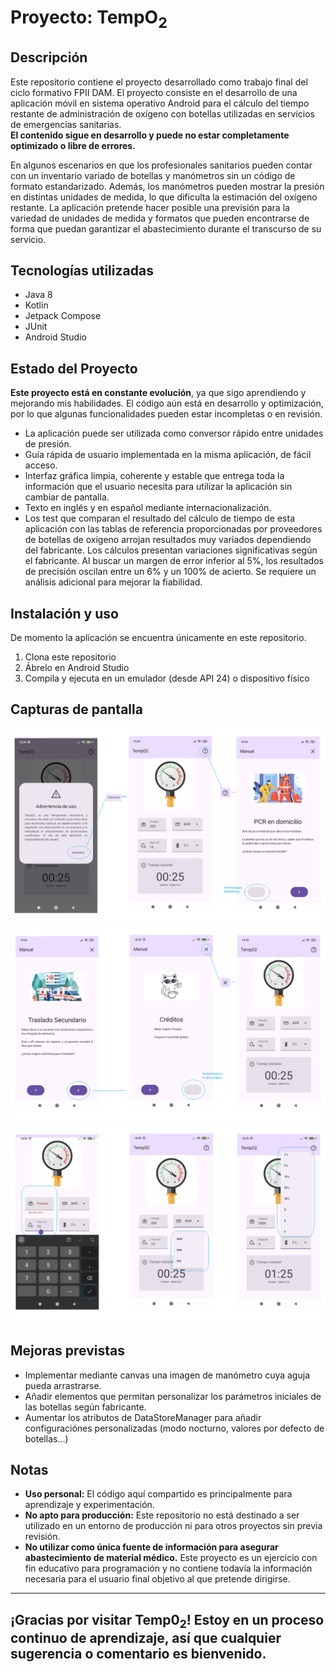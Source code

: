 # Proyecto: TempO<sub>2</sub>
## Descripción
Este repositorio contiene el proyecto desarrollado como trabajo final del ciclo formativo FPII DAM.
El proyecto consiste en el desarrollo de una aplicación móvil en sistema operativo Android para el cálculo del tiempo restante de administración de oxígeno con botellas utilizadas en servicios de emergencias sanitarias.  
**El contenido sigue en desarrollo y puede no estar completamente optimizado o libre de errores.**

En algunos escenarios en que los profesionales sanitarios pueden contar con un inventario variado de botellas y manómetros sin un código de formato estandarizado. Además, los manómetros pueden mostrar la presión en distintas unidades de medida, lo que dificulta la estimación del oxígeno restante.
La aplicación pretende hacer posible una previsión para la variedad de unidades de medida y formatos que pueden encontrarse de forma que puedan garantizar el abastecimiento durante el transcurso de su servicio.

## Tecnologías utilizadas
- Java 8
- Kotlin
- Jetpack Compose
- JUnit
- Android Studio

## Estado del Proyecto
**Este proyecto está en constante evolución**, ya que sigo aprendiendo y mejorando mis habilidades. El código aún está en desarrollo y optimización, por lo que algunas funcionalidades pueden estar incompletas o en revisión.
- La aplicación puede ser utilizada como conversor rápido entre unidades de presión.
- Guía rápida de usuario implementada en la misma aplicación, de fácil acceso.
- Interfaz gráfica limpia, coherente y estable que entrega toda la información que el usuario necesita para utilizar la aplicación sin cambiar de pantalla.
- Texto en inglés y en español mediante internacionalización.
- Los test que comparan el resultado del cálculo de tiempo de esta aplicación con las tablas de referencia proporcionadas por proveedores de botellas de oxígeno arrojan resultados muy variados dependiendo del fabricante. Los cálculos presentan variaciones significativas según el fabricante. Al buscar un margen de error inferior al 5%, los resultados de precisión oscilan entre un 6% y un 100% de acierto. Se requiere un análisis adicional para mejorar la fiabilidad.

## Instalación y uso
De momento la aplicación se encuentra únicamente en este repositorio.

1. Clona este repositorio
2. Ábrelo en Android Studio
3. Compila y ejecuta en un emulador (desde API 24) o dispositivo físico

## Capturas de pantalla
![Flujo 1](images/flujo1.png)
![Flujo 2](images/flujo2.png)
![Flujo 3](images/flujo3.png)

## Mejoras previstas
- Implementar mediante canvas una imagen de manómetro cuya aguja pueda arrastrarse.
- Añadir elementos que permitan personalizar los parámetros iniciales de las botellas según fabricante.
- Aumentar los atributos de DataStoreManager para añadir configuraciónes personalizadas (modo nocturno, valores por defecto de botellas...)

 
## Notas
-  **Uso personal:** El código aquí compartido es principalmente para aprendizaje y experimentación.
-  **No apto para producción:** Este repositorio no está destinado a ser utilizado en un entorno de producción ni para otros proyectos sin previa revisión.
-  **No utilizar como única fuente de información para asegurar abastecimiento de material médico.** Este proyecto es un ejercicio con fin educativo para programación y no contiene todavía la información necesaria para el usuario final objetivo al que pretende dirigirse.


---
¡Gracias por visitar Temp0<sub>2</sub>! Estoy en un proceso continuo de aprendizaje, así que cualquier sugerencia o comentario es bienvenido.
---